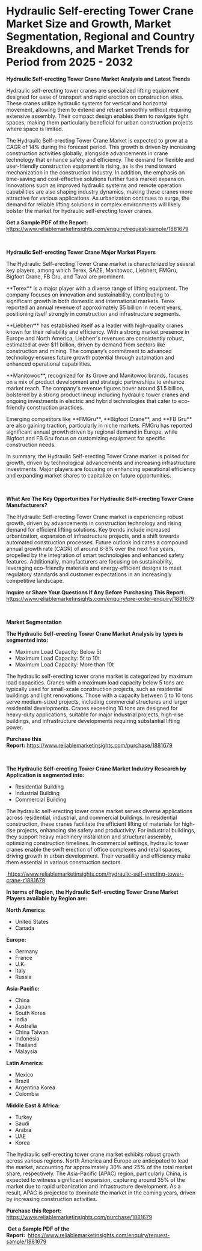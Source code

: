 <p><h1>Hydraulic Self-erecting Tower Crane Market Size and Growth, Market Segmentation, Regional and Country Breakdowns, and Market Trends for Period from 2025 -  2032</h1></p><p><strong>Hydraulic Self-erecting Tower Crane Market Analysis and Latest Trends</strong></p>
<p><p>Hydraulic self-erecting tower cranes are specialized lifting equipment designed for ease of transport and rapid erection on construction sites. These cranes utilize hydraulic systems for vertical and horizontal movement, allowing them to extend and retract smoothly without requiring extensive assembly. Their compact design enables them to navigate tight spaces, making them particularly beneficial for urban construction projects where space is limited.</p><p>The Hydraulic Self-erecting Tower Crane Market is expected to grow at a CAGR of 14% during the forecast period. This growth is driven by increasing construction activities globally, alongside advancements in crane technology that enhance safety and efficiency. The demand for flexible and user-friendly construction equipment is rising, as is the trend toward mechanization in the construction industry. In addition, the emphasis on time-saving and cost-effective solutions further fuels market expansion. Innovations such as improved hydraulic systems and remote operation capabilities are also shaping industry dynamics, making these cranes more attractive for various applications. As urbanization continues to surge, the demand for reliable lifting solutions in complex environments will likely bolster the market for hydraulic self-erecting tower cranes.</p></p>
<p><strong>Get a Sample PDF of the Report:&nbsp;</strong> <a href="https://www.reliablemarketinsights.com/enquiry/request-sample/1881679?utm_campaign=3369&utm_medium=2&utm_source=Github&utm_content=ia&utm_term=12042025&utm_id=hydraulic-self-erecting-tower-crane">https://www.reliablemarketinsights.com/enquiry/request-sample/1881679</a></p>
<p>&nbsp;</p>
<p><strong>Hydraulic Self-erecting Tower Crane Major Market Players</strong></p>
<p><p>The Hydraulic Self-erecting Tower Crane market is characterized by several key players, among which Terex, SAZE, Manitowoc, Liebherr, FMGru, Bigfoot Crane, FB Gru, and Tavol are prominent. </p><p>**Terex** is a major player with a diverse range of lifting equipment. The company focuses on innovation and sustainability, contributing to significant growth in both domestic and international markets. Terex reported an annual revenue of approximately $5 billion in recent years, positioning itself strongly in construction and infrastructure segments.</p><p>**Liebherr** has established itself as a leader with high-quality cranes known for their reliability and efficiency. With a strong market presence in Europe and North America, Liebherr's revenues are consistently robust, estimated at over $11 billion, driven by demand from sectors like construction and mining. The company’s commitment to advanced technology ensures future growth potential through automation and enhanced operational capabilities.</p><p>**Manitowoc**, recognized for its Grove and Manitowoc brands, focuses on a mix of product development and strategic partnerships to enhance market reach. The company's revenue figures hover around $1.5 billion, bolstered by a strong product lineup including hydraulic tower cranes and ongoing investments in electric and hybrid technologies that cater to eco-friendly construction practices.</p><p>Emerging competitors like **FMGru**, **Bigfoot Crane**, and **FB Gru** are also gaining traction, particularly in niche markets. FMGru has reported significant annual growth driven by regional demand in Europe, while Bigfoot and FB Gru focus on customizing equipment for specific construction needs.</p><p>In summary, the Hydraulic Self-erecting Tower Crane market is poised for growth, driven by technological advancements and increasing infrastructure investments. Major players are focusing on enhancing operational efficiency and expanding market shares to capitalize on future opportunities.</p></p>
<p>&nbsp;</p>
<p><strong>What Are The Key Opportunities For Hydraulic Self-erecting Tower Crane Manufacturers?</strong></p>
<p><p>The Hydraulic Self-erecting Tower Crane market is experiencing robust growth, driven by advancements in construction technology and rising demand for efficient lifting solutions. Key trends include increased urbanization, expansion of infrastructure projects, and a shift towards automated construction processes. Future outlook indicates a compound annual growth rate (CAGR) of around 6-8% over the next five years, propelled by the integration of smart technologies and enhanced safety features. Additionally, manufacturers are focusing on sustainability, leveraging eco-friendly materials and energy-efficient designs to meet regulatory standards and customer expectations in an increasingly competitive landscape.</p></p>
<p><strong>Inquire or Share Your Questions If Any Before Purchasing This Report:</strong> <a href="https://www.reliablemarketinsights.com/enquiry/pre-order-enquiry/1881679?utm_campaign=3369&utm_medium=2&utm_source=Github&utm_content=ia&utm_term=12042025&utm_id=hydraulic-self-erecting-tower-crane">https://www.reliablemarketinsights.com/enquiry/pre-order-enquiry/1881679</a></p>
<p>&nbsp;</p>
<p><strong>Market Segmentation</strong></p>
<p><strong>The Hydraulic Self-erecting Tower Crane Market Analysis by types is segmented into:</strong></p>
<p><ul><li>Maximum Load Capacity: Below 5t</li><li>Maximum Load Capacity: 5t to 10t</li><li>Maximum Load Capacity: More than 10t</li></ul></p>
<p><p>The hydraulic self-erecting tower crane market is categorized by maximum load capacities. Cranes with a maximum load capacity below 5 tons are typically used for small-scale construction projects, such as residential buildings and light renovations. Those with a capacity between 5 to 10 tons serve medium-sized projects, including commercial structures and larger residential developments. Cranes exceeding 10 tons are designed for heavy-duty applications, suitable for major industrial projects, high-rise buildings, and infrastructure developments requiring substantial lifting power.</p></p>
<p><strong>Purchase this Report:&nbsp;</strong><a href="https://www.reliablemarketinsights.com/purchase/1881679?utm_campaign=3369&utm_medium=2&utm_source=Github&utm_content=ia&utm_term=12042025&utm_id=hydraulic-self-erecting-tower-crane">https://www.reliablemarketinsights.com/purchase/1881679</a></p>
<p>&nbsp;</p>
<p><strong>The Hydraulic Self-erecting Tower Crane Market Industry Research by Application is segmented into:</strong></p>
<p><ul><li>Residential Building</li><li>Industrial Building</li><li>Commercial Building</li></ul></p>
<p><p>The hydraulic self-erecting tower crane market serves diverse applications across residential, industrial, and commercial buildings. In residential construction, these cranes facilitate the efficient lifting of materials for high-rise projects, enhancing site safety and productivity. For industrial buildings, they support heavy machinery installation and structural assembly, optimizing construction timelines. In commercial settings, hydraulic tower cranes enable the swift erection of office complexes and retail spaces, driving growth in urban development. Their versatility and efficiency make them essential in various construction sectors.</p></p>
<p><a href="https://www.reliablemarketinsights.com/hydraulic-self-erecting-tower-crane-r1881679?utm_campaign=3369&utm_medium=2&utm_source=Github&utm_content=ia&utm_term=12042025&utm_id=hydraulic-self-erecting-tower-crane">&nbsp;https://www.reliablemarketinsights.com/hydraulic-self-erecting-tower-crane-r1881679</a></p>
<p><strong>In terms of Region, the Hydraulic Self-erecting Tower Crane Market Players available by Region are:</strong></p>
<p>
    <p> <strong> North America: </strong>
        <ul>
            <li>United States</li>
            <li>Canada</li>
        </ul>
        </p> 
    <p> <strong> Europe: </strong>
        <ul>
            <li>Germany</li>
            <li>France</li>
            <li>U.K.</li>
            <li>Italy</li>
            <li>Russia</li>
        </ul>
        </p> 
    <p> <strong> Asia-Pacific: </strong>
        <ul>
            <li>China</li>
            <li>Japan</li>
            <li>South Korea</li>
            <li>India</li>
            <li>Australia</li>
            <li>China Taiwan</li>
            <li>Indonesia</li>
            <li>Thailand</li>
            <li>Malaysia</li>
        </ul>
        </p> 
    <p> <strong> Latin America: </strong>
        <ul>
            <li>Mexico</li>
            <li>Brazil</li>
            <li>Argentina Korea</li>
            <li>Colombia</li>
        </ul>
        </p> 
    <p> <strong> Middle East & Africa: </strong>
        <ul>
            <li>Turkey</li>
            <li>Saudi</li>
            <li>Arabia</li>
            <li>UAE</li>
            <li>Korea</li>
        </ul>
    </p>
    </p>
<p><p>The hydraulic self-erecting tower crane market exhibits robust growth across various regions. North America and Europe are anticipated to lead the market, accounting for approximately 30% and 25% of the total market share, respectively. The Asia-Pacific (APAC) region, particularly China, is expected to witness significant expansion, capturing around 35% of the market due to rapid urbanization and infrastructure development. As a result, APAC is projected to dominate the market in the coming years, driven by increasing construction activities.</p></p>
<p><strong>Purchase this Report: </strong><a href="https://www.reliablemarketinsights.com/purchase/1881679?utm_campaign=3369&utm_medium=2&utm_source=Github&utm_content=ia&utm_term=12042025&utm_id=hydraulic-self-erecting-tower-crane">https://www.reliablemarketinsights.com/purchase/1881679</a></p>
<p>&nbsp;<strong>Get a Sample PDF of the Report:&nbsp;&nbsp;</strong><a href="https://www.reliablemarketinsights.com/enquiry/request-sample/1881679?utm_campaign=3369&utm_medium=2&utm_source=Github&utm_content=ia&utm_term=12042025&utm_id=hydraulic-self-erecting-tower-crane">https://www.reliablemarketinsights.com/enquiry/request-sample/1881679</a></p>
<p><strong></strong></p>
<p><p></p><p></p><p></p></p>